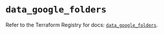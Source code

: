 # `data_google_folders`

Refer to the Terraform Registry for docs: [`data_google_folders`](https://registry.terraform.io/providers/drfaust92/google/4.16.4/docs/data-sources/folders).
